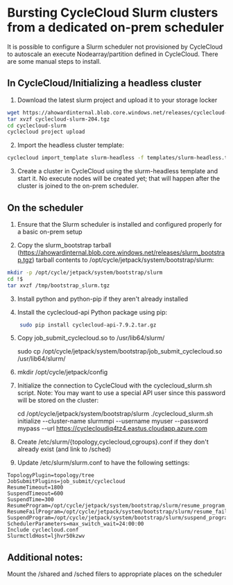 # Bursting CycleCloud Slurm clusters from a dedicated on-prem scheduler

It is possible to configure a Slurm scheduler not provisioned by CycleCloud to autoscale an execute Nodearray/partition defined in CycleCloud. There are some manual steps to install.

## In CycleCloud/Initializing a headless cluster

1) Download the latest slurm project and upload it to your storage locker

```bash
wget https://ahowardinternal.blob.core.windows.net/releases/cyclecloud-slurm-204.tgz
tar xvzf cyclecloud-slurm-204.tgz
cd cyclecloud-slurm
cyclecloud project upload
```

2) Import the headless cluster template:

```bash
cyclecloud import_template slurm-headless -f templates/slurm-headless.txt -c slurm
```

3) Create a cluster in CycleCloud using the slurm-headless template and start it. No execute nodes will be created yet; that will happen after the cluster is joined to the on-prem scheduler.

## On the scheduler

1) Ensure that the Slurm scheduler is installed and configured properly for a basic on-prem setup

2) Copy the slurm_bootstrap tarball (https://ahowardinternal.blob.core.windows.net/releases/slurm_bootstrap.tgz) tarball contents to /opt/cycle/jetpack/system/bootstrap/slurm:

```bash
mkdir -p /opt/cycle/jetpack/system/bootstrap/slurm
cd !$
tar xvzf /tmp/bootstrap_slurm.tgz
```

3) Install python and python-pip if they aren't already installed

4) Install the cyclecloud-api Python package using pip:
    
```bash
    sudo pip install cyclecloud-api-7.9.2.tar.gz
```

5) Copy job_submit_cyclecloud.so  to /usr/lib64/slurm/

    sudo cp /opt/cycle/jetpack/system/bootstrap/job_submit_cyclecloud.so /usr/lib64/slurm/
6) mkdir /opt/cycle/jetpack/config

7) Initialize the connection to CycleCloud with the cyclecloud_slurm.sh script. Note: You may want to use a special API user since this password will be stored on the cluster:

    cd /opt/cycle/jetpack/system/bootstrap/slurm
    ./cyclecloud_slurm.sh initialize --cluster-name slurmmpi --username myuser --password mypass --url https://cyclecloudiq4tz4.eastus.cloudapp.azure.com 

8) Create /etc/slurm/{topology,cyclecloud,cgroups}.conf if they don't already exist (and link to /sched)

9) Update /etc/slurm/slurm.conf to have the following settings:

```
TopologyPlugin=topology/tree
JobSubmitPlugins=job_submit/cyclecloud
ResumeTimeout=1800
SuspendTimeout=600
SuspendTime=300
ResumeProgram=/opt/cycle/jetpack/system/bootstrap/slurm/resume_program.sh
ResumeFailProgram=/opt/cycle/jetpack/system/bootstrap/slurm/resume_fail_program.sh
SuspendProgram=/opt/cycle/jetpack/system/bootstrap/slurm/suspend_program.sh
SchedulerParameters=max_switch_wait=24:00:00
Include cyclecloud.conf
SlurmctldHost=ljhvr50kzwv
```


## Additional notes:

Mount the /shared and /sched filers to appropriate places on the scheduler
